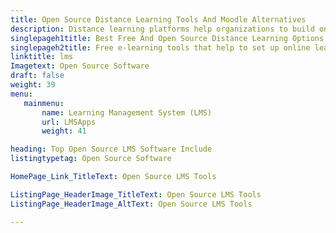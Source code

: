 ```yaml
---
title: Open Source Distance Learning Tools And Moodle Alternatives
description: Distance learning platforms help organizations to build online e-learning sites. Choose one of the best free learning management systems (LMS) from the list.
singlepageh1title: Best Free And Open Source Distance Learning Options
singlepageh2title: Free e-learning tools that help to set up online learning platforms to create and distribute training material. It also supports monitoring student's progress.
linktitle: lms
Imagetext: Open Source Software
draft: false
weight: 39
menu:
   mainmenu: 
       name: Learning Management System (LMS)
       url: LMSApps
       weight: 41

heading: Top Open Source LMS Software Include
listingtypetag: Open Source Software

HomePage_Link_TitleText: Open Source LMS Tools

ListingPage_HeaderImage_TitleText: Open Source LMS Tools
ListingPage_HeaderImage_AltText: Open Source LMS Tools

---
```



